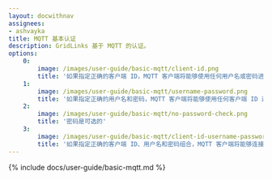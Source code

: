 ```yaml
---
layout: docwithnav
assignees:
- ashvayka
title: MQTT 基本认证
description: GridLinks 基于 MQTT 的认证。
options:
    0:
        image: /images/user-guide/basic-mqtt/client-id.png  
        title: '如果指定正确的客户端 ID，MQTT 客户端将能够使用任何用户名或密码进行连接。'    
    1:
        image: /images/user-guide/basic-mqtt/username-password.png  
        title: '如果指定正确的用户名和密码，MQTT 客户端将能够使用任何客户端 ID 进行连接。'
    2:
        image: /images/user-guide/basic-mqtt/no-password-check.png  
        title: '密码是可选的'
    3:
        image: /images/user-guide/basic-mqtt/client-id-username-password.png  
        title: '如果指定正确的客户端 ID、用户名和密码组合，MQTT 客户端将能够连接'    
---
```


{% include docs/user-guide/basic-mqtt.md %}
